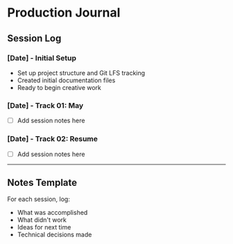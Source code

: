 # Production Journal

## Session Log

### [Date] - Initial Setup
- Set up project structure and Git LFS tracking
- Created initial documentation files
- Ready to begin creative work

### [Date] - Track 01: May
- [ ] Add session notes here

### [Date] - Track 02: Resume  
- [ ] Add session notes here

---

## Notes Template
For each session, log:
- What was accomplished
- What didn't work
- Ideas for next time
- Technical decisions made
